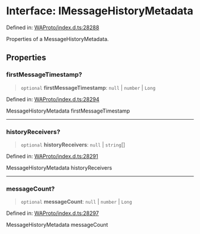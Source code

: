 # Interface: IMessageHistoryMetadata

Defined in: [WAProto/index.d.ts:28288](https://github.com/Fokusdotid/bail/blob/8a30cf93a8ac726f06d1ad6578695812a8253e53/WAProto/index.d.ts#L28288)

Properties of a MessageHistoryMetadata.

## Properties

### firstMessageTimestamp?

> `optional` **firstMessageTimestamp**: `null` \| `number` \| `Long`

Defined in: [WAProto/index.d.ts:28294](https://github.com/Fokusdotid/bail/blob/8a30cf93a8ac726f06d1ad6578695812a8253e53/WAProto/index.d.ts#L28294)

MessageHistoryMetadata firstMessageTimestamp

***

### historyReceivers?

> `optional` **historyReceivers**: `null` \| `string`[]

Defined in: [WAProto/index.d.ts:28291](https://github.com/Fokusdotid/bail/blob/8a30cf93a8ac726f06d1ad6578695812a8253e53/WAProto/index.d.ts#L28291)

MessageHistoryMetadata historyReceivers

***

### messageCount?

> `optional` **messageCount**: `null` \| `number` \| `Long`

Defined in: [WAProto/index.d.ts:28297](https://github.com/Fokusdotid/bail/blob/8a30cf93a8ac726f06d1ad6578695812a8253e53/WAProto/index.d.ts#L28297)

MessageHistoryMetadata messageCount
